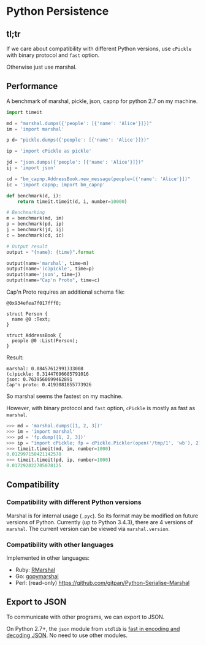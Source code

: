 # Python Persistence

## tl;tr

If we care about compatibility with different Python versions,
use `cPickle` with binary protocol and `fast` option.

Otherwise just use marshal.

## Performance

A benchmark of marshal, pickle, json, capnp for python 2.7 on my machine.

```python
import timeit

md = "marshal.dumps({'people': [{'name': 'Alice'}]})"
im = 'import marshal'

p d= "pickle.dumps({'people': [{'name': 'Alice'}]})"

ip = 'import cPickle as pickle'

jd = "json.dumps({'people': [{'name': 'Alice'}]})"
ij = 'import json'

cd = "bm_capnp.AddressBook.new_message(people=[{'name': 'Alice'}])"
ic = 'import capnp; import bm_capnp'

def benchmark(d, i):
    return timeit.timeit(d, i, number=10000)

# Benchmarking
m = benchmark(md, im)
p = benchmark(pd, ip)
j = benchmark(jd, ij)
c = benchmark(cd, ic)

# Output result
output = "{name}: {time}".format

output(name='marshal', time=m)
output(name='(c)pickle', time=p)
output(name='json', time=j)
output(name="Cap'n Proto", time=c)
```

Cap'n Proto requires an additional schema file:

```capnp
@0x934efea7f017fff0;

struct Person {
  name @0 :Text;
}

struct AddressBook {
  people @0 :List(Person);
}
```

Result:

```
marshal: 0.08457612991333008
(c)pickle: 0.31447696685791016
json: 0.7639560699462891
Cap'n proto: 0.4193081855773926
```

So marshal seems the fastest on my machine.

However, with binary protocol and `fast` option,
`cPickle` is mostly as fast as `marshal`.

```python
>>> md = 'marshal.dumps([1, 2, 3])'
>>> im = 'import marshal'
>>> pd = 'fp.dump([1, 2, 3])'
>>> ip = "import cPickle; fp = cPickle.Pickler(open('/tmp/1', 'wb'), 2); fp.fast = 1"
>>> timeit.timeit(md, im, number=1000)
0.012997150421142578
>>> timeit.timeit(pd, ip, number=1000)
0.017292022705078125
```

## Compatibility

### Compatibility with different Python versions

Marshal is for internal usage (`.pyc`).
So its format may be modified on future versions of Python.
Currently (up to Python 3.4.3), there are 4 versions of `marshal`.
The current version can be viewed via `marshal.version`.

### Compatibility with other languages

Implemented in other languages:

- Ruby: [RMarshal](http://github.com/daeken/RMarshal)
- Go: [gopymarshal](https://github.com/hambster/gopymarshal)
- Perl: (read-only) https://github.com/gitpan/Python-Serialise-Marshal

## Export to JSON

To communicate with other programs,
we can export to JSON.

On Python 2.7+, the `json` module from `stdlib`
is [fast in encoding and decoding JSON][fast_json].
No need to use other modules.

[fast_json]: http://stackoverflow.com/a/15440843


